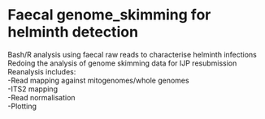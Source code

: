 # Faecal genome_skimming for helminth detection
Bash/R analysis using faecal raw reads to characterise helminth infections 
Redoing the analysis of genome skimming data for IJP resubmission 
Reanalysis includes:   
-Read mapping against mitogenomes/whole genomes  
-ITS2 mapping  
-Read normalisation   
-Plotting  
